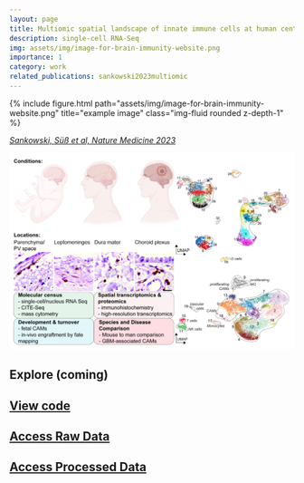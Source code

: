 ```yaml
---
layout: page
title: Multiomic spatial landscape of innate immune cells at human central nervous system borders
description: single-cell RNA-Seq
img: assets/img/image-for-brain-immunity-website.png
importance: 1
category: work
related_publications: sankowski2023multiomic
---
```


<div class="row">
    <div class="col-sm mt-3 mt-md-0">
        {% include figure.html path="assets/img/image-for-brain-immunity-website.png" title="example image" class="img-fluid rounded z-depth-1" %}
    </div>
</div>

[*Sankowski, Süß et al, Nature Medicine 2023*](https://www.nature.com/articles/s41591-023-02673-1)

![](/assets/img/image-for-brain-immunity-website.png)

## Explore (coming)

## [View code](https://github.com/rsankowski/sankowski_et_al_human_CAMs_code)

## [Access Raw Data](https://ega-archive.org/studies/EGAS50000000030)

## [Access Processed Data](https://www.ncbi.nlm.nih.gov/geo/query/acc.cgi?acc=GSE245311)


  
